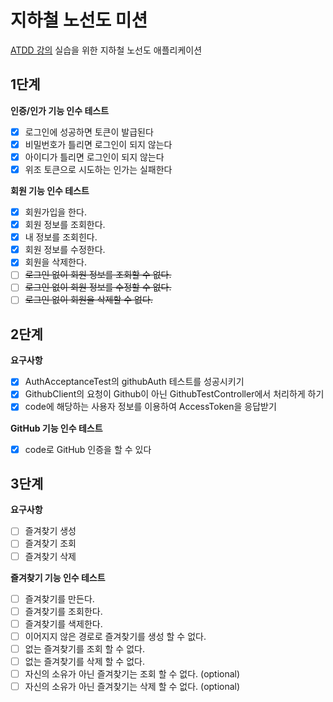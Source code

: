 # 지하철 노선도 미션

[ATDD 강의](https://edu.nextstep.camp/c/R89PYi5H) 실습을 위한 지하철 노선도 애플리케이션

## 1단계

**인증/인가 기능 인수 테스트**

- [x] 로그인에 성공하면 토큰이 발급된다
- [x] 비밀번호가 틀리면 로그인이 되지 않는다
- [x] 아이디가 틀리면 로그인이 되지 않는다
- [x] 위조 토큰으로 시도하는 인가는 실패한다

**회원 기능 인수 테스트**

- [x] 회원가입을 한다.
- [x] 회원 정보를 조회한다.
- [x] 내 정보를 조회힌다.
- [x] 회원 정보를 수정한다.
- [x] 회원을 삭제한다.
- [ ] ~~로그인 없이 회원 정보를 조회할 수 없다.~~
- [ ] ~~로그인 없이 회원 정보를 수정할 수 없다.~~
- [ ] ~~로그인 없이 회원을 삭제할 수 없다.~~

## 2단계

**요구사항**

- [x] AuthAcceptanceTest의 githubAuth 테스트를 성공시키기
- [x] GithubClient의 요청이 Github이 아닌 GithubTestController에서 처리하게 하기
- [x] code에 해당하는 사용자 정보를 이용하여 AccessToken을 응답받기

**GitHub 기능 인수 테스트**

- [x] code로 GitHub 인증을 할 수 있다

## 3단계

**요구사항**

- [ ] 즐겨찾기 생성
- [ ] 즐겨찾기 조회
- [ ] 즐겨찾기 삭제

**즐겨찾기 기능 인수 테스트**
- [ ] 즐겨찾기를 만든다.
- [ ] 즐겨찾기를 조회한다.
- [ ] 즐겨찾기를 색제한다.
- [ ] 이어지지 않은 경로로 즐겨찾기를 생성 할 수 없다.
- [ ] 없는 즐겨찾기를 조회 할 수 없다.
- [ ] 없는 즐겨찾기를 삭제 할 수 없다.
- [ ] 자신의 소유가 아닌 즐겨찾기는 조회 할 수 없다. (optional)
- [ ] 자신의 소유가 아닌 즐겨찾기는 삭제 할 수 없다. (optional)
